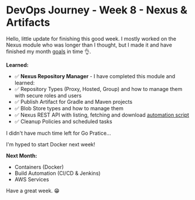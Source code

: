 # DevOps Journey - Week 8 - Nexus & Artifacts

Hello, little update for finishing this good week.
I mostly worked on the Nexus module who was longer than I thought, but I made it and have finished my month [goals](https://devmentat.com/my-devops-roadmap) in time 👌.

**Learned:**
- ✅ **Nexus Repository Manager** - I have completed this module and learned:
- ✅ Repository Types (Proxy, Hosted, Group) and how to manage them with secure roles and users
- ✅ Publish Artifact for Gradle and Maven projects
- ✅ Blob Store types and how to manage them
- ✅ Nexus REST API with listing, fetching and download [automation script](https://github.com/DevMentat/DevOps-BootCamp-Exercises/blob/main/6-artifact-repo/node-app-nexus.sh)
- ✅ Cleanup Policies and scheduled tasks

I didn't have much time left for Go Pratice...

I'm hyped to start Docker next week!

**Next Month:**
- Containers (Docker)
- Build Automation (CI/CD & Jenkins)
- AWS Services

Have a great week. 😁

